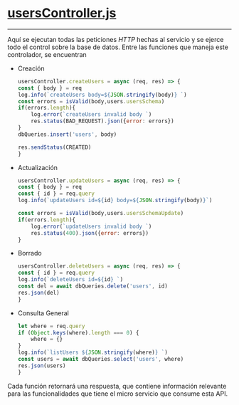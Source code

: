 [usersController.js](https://github.com/damillano93/ud-repository-users-ms/blob/develop/docs/controllers-usersController.md)
===

------

Aquí se ejecutan todas las peticiones *HTTP* hechas al servicio y se ejerce todo el control sobre la base de datos. Entre las funciones que maneja este controlador, se encuentran
* Creación 
    ```js
    usersController.createUsers = async (req, res) => {
    const { body } = req
    log.info(`createUsers body=${JSON.stringify(body)} `)
    const errors = isValid(body,users.usersSchema)
    if(errors.length){
        log.error(`createUsers invalid body `)
        res.status(BAD_REQUEST).json({error: errors})
    }
    dbQueries.insert('users', body)
    
    res.sendStatus(CREATED)
    }
    ```
* Actualización 
    ```js
    usersController.updateUsers = async (req, res) => {
    const { body } = req
    const { id } = req.query
    log.info(`updateUsers id=${id} body=${JSON.stringify(body)}`)
    
    const errors = isValid(body,users.usersSchemaUpdate)
    if(errors.length){
        log.error(`updateUsers invalid body `)
        res.status(400).json({error: errors})
    }
    ```
* Borrado 
    ```js
    usersController.deleteUsers = async (req, res) => {
    const { id } = req.query
    log.info(`deleteUsers id=${id} `)
    const del = await dbQueries.delete('users', id)
    res.json(del)
    }
    ```
* Consulta General 
    ```js
    let where = req.query
    if (Object.keys(where).length === 0) {
        where = {}
    }
    log.info(`listUsers ${JSON.stringify(where)} `)
    const users = await dbQueries.select('users', where)
    res.json(users)
    }
    ```

Cada función retornará una respuesta, que contiene información relevante para las funcionalidades que tiene el micro servicio que consume esta API.
